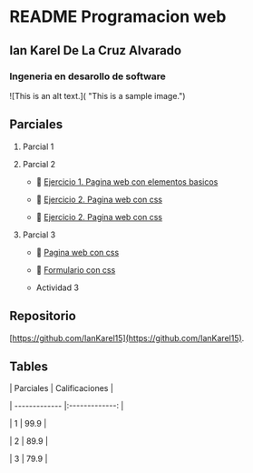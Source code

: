 


# README Programacion web



## Ian Karel De La Cruz Alvarado



### Ingeneria en desarollo de software



![This is an alt text.]( "This is a sample image.")



## Parciales



1. Parcial 1


2. Parcial 2

    * 🔗 [Ejercicio 1. Pagina web con elementos basicos](practica1/index.html)

    * 🔗 [Ejercicio 2. Pagina web con css](practica2/index.html)

    * 🔗 [Ejercicio 2. Pagina web con css](practica3/index.html)

3. Parcial 3

    * 🔗 [Pagina web con css](sitio-web/index.html)

    * 🔗 [Formulario con css](practica4/index.html)

    * Actividad 3

   





## Repositorio



[https://github.com/IanKarel15](https://github.com/IanKarel15).





## Tables



| Parciales     | Calificaciones |

| ------------- |:-------------: |

| 1             | 99.9           |

| 2             | 89.9           |

| 3             | 79.9           |

